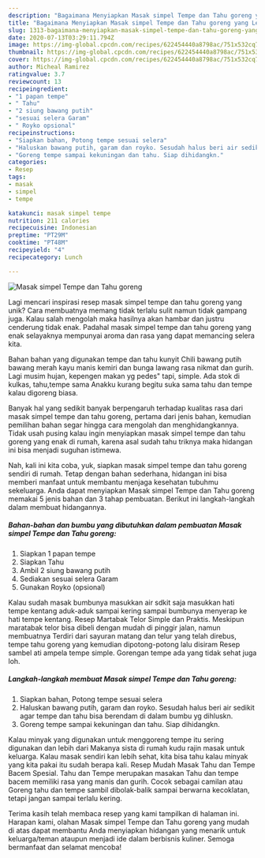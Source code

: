 ```yaml
---
description: "Bagaimana Menyiapkan Masak simpel Tempe dan Tahu goreng yang Lezat"
title: "Bagaimana Menyiapkan Masak simpel Tempe dan Tahu goreng yang Lezat"
slug: 1313-bagaimana-menyiapkan-masak-simpel-tempe-dan-tahu-goreng-yang-lezat
date: 2020-07-13T03:29:11.794Z
image: https://img-global.cpcdn.com/recipes/622454440a8798ac/751x532cq70/masak-simpel-tempe-dan-tahu-goreng-foto-resep-utama.jpg
thumbnail: https://img-global.cpcdn.com/recipes/622454440a8798ac/751x532cq70/masak-simpel-tempe-dan-tahu-goreng-foto-resep-utama.jpg
cover: https://img-global.cpcdn.com/recipes/622454440a8798ac/751x532cq70/masak-simpel-tempe-dan-tahu-goreng-foto-resep-utama.jpg
author: Micheal Ramirez
ratingvalue: 3.7
reviewcount: 13
recipeingredient:
- "1 papan tempe"
- " Tahu"
- "2 siung bawang putih"
- "sesuai selera Garam"
- " Royko opsional"
recipeinstructions:
- "Siapkan bahan, Potong tempe sesuai selera"
- "Haluskan bawang putih, garam dan royko. Sesudah halus beri air sedikit agar tempe dan tahu bisa berendam di dalam bumbu yg dihluskn."
- "Goreng tempe sampai kekuningan dan tahu. Siap dihidangkn."
categories:
- Resep
tags:
- masak
- simpel
- tempe

katakunci: masak simpel tempe 
nutrition: 211 calories
recipecuisine: Indonesian
preptime: "PT29M"
cooktime: "PT48M"
recipeyield: "4"
recipecategory: Lunch

---
```



![Masak simpel Tempe dan Tahu goreng](https://img-global.cpcdn.com/recipes/622454440a8798ac/751x532cq70/masak-simpel-tempe-dan-tahu-goreng-foto-resep-utama.jpg)

Lagi mencari inspirasi resep masak simpel tempe dan tahu goreng yang unik? Cara membuatnya memang tidak terlalu sulit namun tidak gampang juga. Kalau salah mengolah maka hasilnya akan hambar dan justru cenderung tidak enak. Padahal masak simpel tempe dan tahu goreng yang enak selayaknya mempunyai aroma dan rasa yang dapat memancing selera kita.

Bahan bahan yang digunakan tempe dan tahu kunyit Chili bawang putih bawang merah kayu manis kemiri dan bunga lawang rasa nikmat dan gurih. Lagi musim hujan, kepengen makan yg pedes&#34; tapi, simple. Ada stok di kulkas, tahu,tempe sama Anakku kurang begitu suka sama tahu dan tempe kalau digoreng biasa.

Banyak hal yang sedikit banyak berpengaruh terhadap kualitas rasa dari masak simpel tempe dan tahu goreng, pertama dari jenis bahan, kemudian pemilihan bahan segar hingga cara mengolah dan menghidangkannya. Tidak usah pusing kalau ingin menyiapkan masak simpel tempe dan tahu goreng yang enak di rumah, karena asal sudah tahu triknya maka hidangan ini bisa menjadi suguhan istimewa.


Nah, kali ini kita coba, yuk, siapkan masak simpel tempe dan tahu goreng sendiri di rumah. Tetap dengan bahan sederhana, hidangan ini bisa memberi manfaat untuk membantu menjaga kesehatan tubuhmu sekeluarga. Anda dapat menyiapkan Masak simpel Tempe dan Tahu goreng memakai 5 jenis bahan dan 3 tahap pembuatan. Berikut ini langkah-langkah dalam membuat hidangannya.

<!--inarticleads1-->

##### Bahan-bahan dan bumbu yang dibutuhkan dalam pembuatan Masak simpel Tempe dan Tahu goreng:

1. Siapkan 1 papan tempe
1. Siapkan  Tahu
1. Ambil 2 siung bawang putih
1. Sediakan sesuai selera Garam
1. Gunakan  Royko (opsional)


Kalau sudah masak bumbunya masukkan air sdkit saja masukkan hati tempe kentang aduk-aduk sampai kering sampai bumbunya menyerap ke hati tempe kentang. Resep Martabak Telor Simple dan Praktis. Meskipun maratabak telor bisa dibeli dengan mudah di pinggir jalan, namun membuatnya Terdiri dari sayuran matang dan telur yang telah direbus, tempe tahu goreng yang kemudian dipotong-potong lalu disiram Resep sambel ati ampela tempe simple. Gorengan tempe ada yang tidak sehat juga loh. 

<!--inarticleads2-->

##### Langkah-langkah membuat Masak simpel Tempe dan Tahu goreng:

1. Siapkan bahan, Potong tempe sesuai selera
1. Haluskan bawang putih, garam dan royko. Sesudah halus beri air sedikit agar tempe dan tahu bisa berendam di dalam bumbu yg dihluskn.
1. Goreng tempe sampai kekuningan dan tahu. Siap dihidangkn.


Kalau minyak yang digunakan untuk menggoreng tempe itu sering digunakan dan lebih dari Makanya sista di rumah kudu rajin masak untuk keluarga. Kalau masak sendiri kan lebih sehat, kita bisa tahu kalau minyak yang kita pakai itu sudah berapa kali. Resep Mudah Masak Tahu dan Tempe Bacem Spesial. Tahu dan Tempe merupakan masakan Tahu dan tempe bacem memiliki rasa yang manis dan gurih. Cocok sebagai camilan atau Goreng tahu dan tempe sambil dibolak-balik sampai berwarna kecoklatan, tetapi jangan sampai terlalu kering. 

Terima kasih telah membaca resep yang kami tampilkan di halaman ini. Harapan kami, olahan Masak simpel Tempe dan Tahu goreng yang mudah di atas dapat membantu Anda menyiapkan hidangan yang menarik untuk keluarga/teman ataupun menjadi ide dalam berbisnis kuliner. Semoga bermanfaat dan selamat mencoba!
